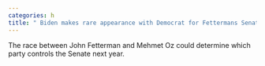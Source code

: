 ```yaml
---
categories: h
title: " Biden makes rare appearance with Democrat for Fettermans Senate race against Oz"
---
```

The race between John Fetterman and Mehmet Oz could determine which party controls the Senate next year.